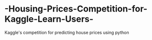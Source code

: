 # -Housing-Prices-Competition-for-Kaggle-Learn-Users-
Kaggle's competition for predicting house prices using python
